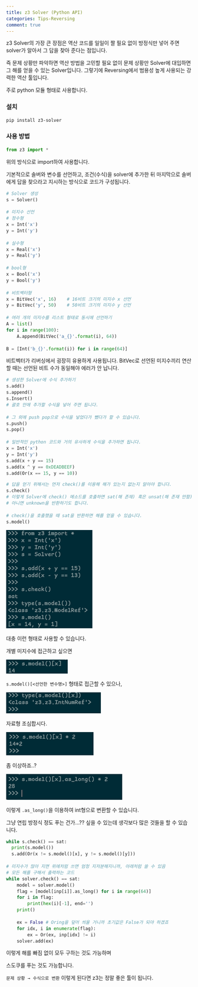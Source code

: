 ```yaml
---
title: z3 Solver (Python API)
categories: Tips-Reversing
comment: true
---
```


z3 Solver의 가장 큰 장점은 역산 코드를 일일이 짤 필요 없이 방정식만 넣어 주면 solver가 알아서 그 답을 찾아 준다는 점입니다.

즉 문제 상황만 파악하면 역산 방법을 고민할 필요 없이 문제 상황만 Solver에 대입하면 그 해를 얻을 수 있는 Solver입니다. 그렇기에 Reversing에서 범용성 높게 사용되는 강력한 역산 툴입니다.

주로 python 모듈 형태로 사용합니다.

### 설치

```bash
pip install z3-solver
```

### 사용 방법

```python
from z3 import *
```

위의 방식으로 import하여 사용합니다.

기본적으로 솔버와 변수를 선언하고, 조건(수식)을 solver에 추가한 뒤 마지막으로 솔버에게 답을 찾으라고 지시하는 방식으로 코드가 구성됩니다.

```python
# Solver 생성
s = Solver()

# 미지수 선언
# 정수형
x = Int('x')
y = Int('y')

# 실수형
x = Real('x')
y = Real('y')

# bool형
x = Bool('x')
y = Bool('y')

# 비트벡터형
x = BitVec('x', 16)    # 16비트 크기의 미지수 x 선언
y = BitVec('y', 50)    # 50비트 크기의 미지수 y 선언

# 여러 개의 미지수를 리스트 형태로 동시에 선언하기
A = list()
for i in range(100):
    A.append(BitVec('a_{}'.format(i), 64))

B = [Int('b_{}'.format(i)) for i in range(64)]
```

비트벡터가 리버싱에서 굉장히 유용하게 사용됩니다. BitVec로 선언된 미지수끼리 연산할 때는 선언된 비트 수가 동일해야 에러가 안 납니다.

```python
# 생성한 Solver에 수식 추가하기
s.add()
s.append()
s.Insert()
# 괄호 안에 추가할 수식을 넣어 주면 됩니다.

# 그 외에 push pop으로 수식을 넣었다가 뺐다가 할 수 있습니다.
s.push()
s.pop()

# 일반적인 python 코드와 거의 유사하게 수식을 추가하면 됩니다.
x = Int('x')
y = Int('y')
s.add(x + y == 15)
s.add(x ^ y == 0xDEADBEEF)
s.add(Or(x == 15, y == 10))
```

```python
# 답을 얻기 위해서는 먼저 check()를 이용해 해가 있는지 없는지 알아야 합니다.
s.check()
# 이렇게 Solver에 check() 메소드를 호출하면 sat(해 존재) 혹은 unsat(해 존재 안함)을 반환합니다.
# 아니면 unknown을 반환하기도 합니다.

# check()을 호출했을 때 sat을 반환하면 해를 얻을 수 있습니다.
s.model()
```

![Untitled](/HackingTips/Reversing/z3-solver/Untitled.png)

대충 이런 형태로 사용할 수 있습니다.

개별 미지수에 접근하고 싶으면

![Untitled](/HackingTips/Reversing/z3-solver/Untitled%201.png)

`s.model()[<선언한 변수명>]` 형태로 접근할 수 있으나,

![Untitled](/HackingTips/Reversing/z3-solver/Untitled%202.png)

자료형 조심합시다.

![Untitled](/HackingTips/Reversing/z3-solver/Untitled%203.png)

좀 이상하죠..?

![Untitled](/HackingTips/Reversing/z3-solver/Untitled%204.png)

이렇게 `.as_long()`을 이용하여 int형으로 변환할 수 있습니다.

그냥 연립 방정식 정도 푸는 건가…?? 싶을 수 있는데 생각보다 많은 것들을 할 수 있습니다.

```python
while s.check() == sat:
  print(s.model())
  s.add(Or(x != s.model()[x], y != s.model()[y]))
  
# 미지수가 많아 지면 위에처럼 쓰면 엄청 지저분해지니까, 아래처럼 쓸 수 있음
# 모든 해를 구해서 출력하는 코드
while solver.check() == sat:
    model = solver.model()
    flag = [model[inp[i]].as_long() for i in range(64)]
    for i in flag:
        print(hex(i)[-1], end='')
    print()

    ex = False # Oring을 덮어 씌울 거니까 초기값은 False가 되야 하겠죠
    for idx, i in enumerate(flag):
        ex = Or(ex, inp[idx] != i)
    solver.add(ex)
```

이렇게 해를 빠짐 없이 모두 구하는 것도 가능하며

스도쿠를 푸는 것도 가능합니다.

`문제 상황 → 수식으로 변환` 이렇게 된다면 z3는 정말 좋은 툴이 됩니다.